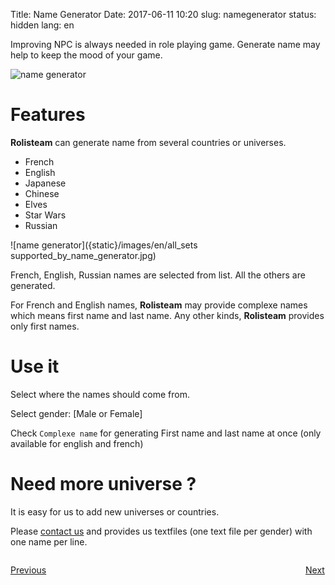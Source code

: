 Title: Name Generator
Date: 2017-06-11 10:20
slug: namegenerator
status: hidden
lang: en


Improving NPC is always needed in role playing game. Generate name may help to keep the mood of your game.

![name generator]({static}/images/en/name_generator.jpg)

# Features

**Rolisteam** can generate name from several countries or universes.

* French 
* English
* Japanese
* Chinese
* Elves
* Star Wars 
* Russian

![name generator]({static}/images/en/all_sets supported_by_name_generator.jpg)

French, English, Russian names are selected from list.
All the others are generated.

For French and English names, **Rolisteam** may provide complexe names which means first name and last name.
Any other kinds, **Rolisteam** provides only first names.

# Use it

Select where the names should come from.

Select gender: [Male or Female]

Check `Complexe name` for generating First name and last name at once (only available for english and french)

# Need more universe ?

It is easy for us to add new universes or countries.

Please [contact us]({filename}25_contactUs.md) and provides us textfiles (one text file per gender) with one name per line. 

<p style="text-align: left; width:49%;  display: inline-block;"><a href="/resources.html">Previous</a></p>
<p style="text-align: right; width:50%;  display: inline-block;"><a href="/units.html">Next</a></p>

